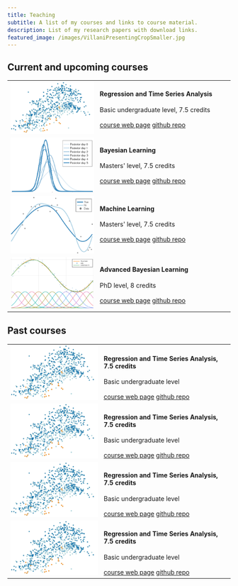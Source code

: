 ```yaml
---
title: Teaching
subtitle: A list of my courses and links to course material.
description: List of my research papers with download links.
featured_image: /images/VillaniPresentingCropSmaller.jpg
---
```


## Current and upcoming courses 

<table>

<colgroup>
       <col span="1" style="width: 40%;">
       <col span="1" style="width: 60%;">
    </colgroup>

<tr><td> <img src="/images/courses/regression.png" width = "100%" alt="Regression scatterplot"> </td><td valign="top">
<h4>Regression and Time Series Analysis</h4>
Basic undergraduate level, 7.5 credits <br><br>
<a href="https://mattiasvillani.github.io/Regression/" class="button button--medium">course web page</a>  
<a href="https://github.com/mattiasvillani/Regression" class="button button--medium">github repo</a>
</td></tr>

<tr><td> <img src="/images/courses/bl.png" width = "100%" alt="Regression scatterplot"> </td><td valign="top">
<h4>Bayesian Learning</h4>
Masters' level, 7.5 credits<br><br>
<a href="https://github.com/mattiasvillani/BayesLearnCourse" class="button button--medium">course web page</a>  
<a href="https://github.com/mattiasvillani/BayesLearnCourse" class="button button--medium">github repo</a>
</td></tr>

<tr><td> <img src="/images/courses/ml.png" width = "100%" alt="Regression scatterplot"> </td><td valign="top">
<h4>Machine Learning</h4>
Masters' level, 7.5 credits<br><br>
<a href="https://github.com/mattiasvillani/MLcourse" class="button button--medium">course web page</a>  
<a href="https://github.com/mattiasvillani/MLcourse" class="button button--medium">github repo</a>
</td></tr>

<tr><td> <img src="/images/courses/abl.png" width = "100%" alt="Regression scatterplot"> </td><td valign="top">
<h4>Advanced Bayesian Learning</h4>
PhD level, 8 credits<br><br>
<a href="https://github.com/mattiasvillani/AdvBayesLearnCourse" class="button button--medium">course web page</a>  
<a href="https://github.com/mattiasvillani/AdvBayesLearnCourse" class="button button--medium">github repo</a>
</td></tr>

</table>



## Past courses

<table>

<tr><td> <img src="/images/courses/regression.png" alt="Regression scatterplot"> </td><td>
<h4>Regression and Time Series Analysis, 7.5 credits</h4>
Basic undergraduate level <br><br>
<a href="https://jekyllthemes.io/theme/personal-website-jekyll-theme" class="button button--medium">course web page</a>  
<a href="https://jekyllthemes.io/theme/personal-website-jekyll-theme" class="button button--medium">github repo</a>
</td></tr>

<tr><td> <img src="/images/courses/regression.png" alt="Regression scatterplot"> </td><td>
<h4>Regression and Time Series Analysis, 7.5 credits</h4>
Basic undergraduate level <br><br>
<a href="https://jekyllthemes.io/theme/personal-website-jekyll-theme" class="button button--medium">course web page</a>  
<a href="https://jekyllthemes.io/theme/personal-website-jekyll-theme" class="button button--medium">github repo</a>
</td></tr>

<tr><td> <img src="/images/courses/regression.png" alt="Regression scatterplot"> </td><td>
<h4>Regression and Time Series Analysis, 7.5 credits</h4>
Basic undergraduate level <br><br>
<a href="https://jekyllthemes.io/theme/personal-website-jekyll-theme" class="button button--medium">course web page</a>  
<a href="https://jekyllthemes.io/theme/personal-website-jekyll-theme" class="button button--medium">github repo</a>
</td></tr>

<tr><td> <img src="/images/courses/regression.png" alt="Regression scatterplot"> </td><td>
<h4>Regression and Time Series Analysis, 7.5 credits</h4>
Basic undergraduate level <br><br>
<a href="https://jekyllthemes.io/theme/personal-website-jekyll-theme" class="button button--medium">course web page</a>  
<a href="https://jekyllthemes.io/theme/personal-website-jekyll-theme" class="button button--medium">github repo</a>
</td></tr>

</table>
